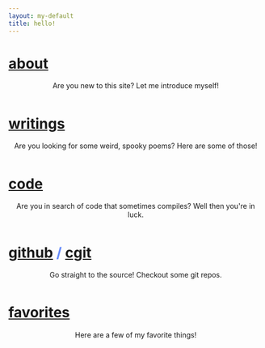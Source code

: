 ```yaml
---
layout: my-default
title: hello!
---
```



<!-- https://stackoverflow.com/questions/1685078/how-do-you-make-a-div-tag-into-a-link -->

<div class="container">

<div class="fixed about"  id="home" onclick="location.href='/about'">
    <h1 class="home-page"><a href ="/about" class="about">about</a></h1>
    <div class="about-border"></div>
    <p style="text-align: center; padding-bottom: 10px;">Are you new to this site? Let me introduce myself!</p>

  </div>


<div class="fixed writings" id="home" onclick="location.href='/writings'">
    <h1 class="home-page"><a href = "/writings" class="writings">writings</a></h1>
    <div class="writings-border"></div>
    <p style="text-align: center; padding-bottom: 10px;">Are you looking for some weird, spooky poems? Here are some of those!</p>

  </div>


<div class="fixed code" id="home" onclick="location.href='/code'">
    <h1 class="home-page"><a href = "/code" class="code">code</a></h1>
    <div class="code-border"></div>
    <p style="text-align: center; padding-bottom: 10px;">Are you in search of code that sometimes compiles? Well then you're in luck.</p>

  </div>


<div class="fixed git" id="home" onclick="location.href='https://www.github.com/lbeckman314'">
    <h1 class="home-page" style="color:#678CFA;">
    <a href = "https://www.github.com/lbeckman314" class="git">github</a><span> / </span><a href="https://git.liambeckman.com" class="git">cgit</a>
    </h1>
    <div class="git-border"></div>
    <p style="text-align: center; padding-bottom: 10px;">Go straight to the source! Checkout some git repos.</p>

  </div>

<div class="fixed favorites" id="home" onclick="location.href='/favorites'">
    <h1 class="home-page"><a href = "/favorites" class="favorites">favorites</a></h1>
    <div class="favorites-border"></div>
    <p style="text-align: center; padding-bottom: 10px;">Here are a few of my favorite things!</p>

  </div>


</div>



